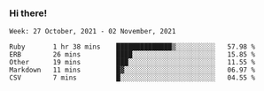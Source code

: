 ### Hi there!

<!--START_SECTION:waka-->
```text
Week: 27 October, 2021 - 02 November, 2021

Ruby       1 hr 38 mins    ██████████████▒░░░░░░░░░░   57.98 % 
ERB        26 mins         ████░░░░░░░░░░░░░░░░░░░░░   15.85 % 
Other      19 mins         ███░░░░░░░░░░░░░░░░░░░░░░   11.55 % 
Markdown   11 mins         █▓░░░░░░░░░░░░░░░░░░░░░░░   06.97 % 
CSV        7 mins          █░░░░░░░░░░░░░░░░░░░░░░░░   04.55 % 
```
<!--END_SECTION:waka-->
